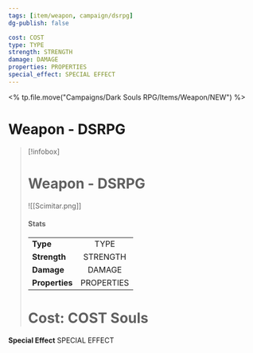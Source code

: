 ```yaml
---
tags: [item/weapon, campaign/dsrpg]
dg-publish: false

cost: COST
type: TYPE
strength: STRENGTH
damage: DAMAGE
properties: PROPERTIES
special_effect: SPECIAL EFFECT
---
```

<% tp.file.move("Campaigns/Dark Souls RPG/Items/Weapon/NEW") %>

# Weapon - DSRPG
> [!infobox]
> # Weapon - DSRPG
> ![[Scimitar.png]]
> #### Stats
> | | |
> | :-- | :-: |
> | **Type** | TYPE |
> | **Strength** | STRENGTH |
> | **Damage** |  DAMAGE |
> | **Properties** |  PROPERTIES |
> # Cost: COST Souls

**Special Effect**
SPECIAL EFFECT